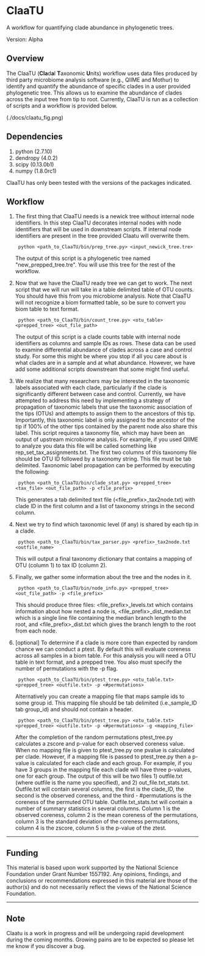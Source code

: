 ClaaTU
======

A workflow for quantifying clade abundance in phylogenetic trees.

Version: Alpha

Overview
--------

The ClaaTU (**Cla**d**a**l **T**axonomic **U**nits) workflow uses data files produced by third party microbiome analysis software (e.g., QIIME and Mothur) to identify and quantify the abundance of specific clades in a user provided phylogenetic tree. This allows us to examine the abundance of clades across the input tree from tip to root. Currently, ClaaTU is run as a collection of scripts and a workflow is provided below. 

(./docs/claatu_fig.png)

Dependencies 
------------
1. python (2.7.10)
2. dendropy (4.0.2)
3. scipy (0.13.0b1)
4. numpy (1.8.0rc1)

ClaaTU has only been tested with the versions of the packages indicated. 

Workflow
--------

1. The first thing that ClaaTU needs is a newick tree without internal node identifiers. In this step ClaaTU decorates internal nodes with node identifiers that will be used in downstream scripts. If internal node identifiers are present in the tree provided Claatu will overwrite them.  

	    python <path_to_ClaaTU/bin/prep_tree.py> <input_newick_tree.tre> 

    The output of this script is a phylogenetic tree named "new_prepped_tree.tre". You will use this tree for the rest of the workflow.    
2. Now that we have the ClaaTU ready tree we can get to work. The next script that we will run will take in a table delimited table of OTU counts. You should have this from you microbiome analysis. Note that ClaaTU will not recognize a biom formatted table, so be sure to convert you biom table to text format. 

	    python <path_to_ClaaTU/bin/count_tree.py> <otu_table> <prepped_tree> <out_file_path> 

    The output of this script is a clade counts table with internal node identifiers as columns and sample IDs as rows. These data can be used to examine differential abundance of clades across a case and control study. For some this might be where you stop if all you care about is what clades are in a sample and at what abundance. However, we have add some additional scripts downstream that some might find useful.  

3. We realize that many researchers may be interested in the taxonomic labels associated with each clade, particularly if the clade is significantly different between case and control. Currently, we have attempted to address this need by implementing a strategy of propagation of taxonomic labels that use the taxonomic association of the tips (OTUs) and attempts to assign them to the ancestors of this tip. Importantly, this taxonomic label is only assigned to the ancestor of the tip if 100% of the other tips contained by the parent node also share this label. This script requires a taxonomy file, which may have been an output of upstream microbiome analysis. For example, if you used QIIME to analyze you data this file will be called something like rep_set_tax_assignments.txt. The first two columns of this taxonomy file should be OTU ID followed by a taxonomy string. This file must be tab delimited. Taxonomic label propagation can be performed by executing the following:
 
		python <path_to_ClaaTU/bin/clade_stat.py> <prepped_tree> <tax_file> <out_file_path> -p <file_prefix>

    This generates a tab delimited text file (<file_prefix>_tax2node.txt) with clade ID in the first column and a list of taxonomy strings in the second column.  

4. Next we try to find which taxonomic level (if any) is shared by each tip in a clade. 
	
		python <path_to_ClaaTU/bin/tax_parser.py> <prefix>_tax2node.txt <outfile_name>

    This will output a final taxonomy dictionary that contains a mapping of OTU (column 1) to tax ID (column 2).

5. Finally, we gather some information about the tree and the nodes in it. 

		python <path_to_ClaaTU/bin/node_info.py> <prepped_tree> <out_file_path> -p <file_prefix>

    This should produce three files: <file_prefix>_levels.txt which contains information about how nested a node is, <file_prefix>_dist_median.txt which is a single line file containing the median branch length to the root, and <file_prefix>_dist.txt which gives the branch length to the root from each node. 

5. [optional] To determine if a clade is more core than expected by random chance we can conduct a ptest. By default this will evaluate coreness across all samples in a biom table. For this analysis you will need a OTU table in text format, and a prepped tree. You also must specify the number of permutations with the -p flag.

		python <path_to_ClaaTU/bin/ptest_tree.py> <otu_table.txt> <prepped_tree> <outfile.txt> -p <#permutations>

    Alternatively you can create a mapping file that maps sample ids to some group id. This mapping file should be tab delimited (i.e.,sample_ID tab group_id) and should not contain a header.

 		python <path_to_ClaaTU/bin/ptest_tree.py> <otu_table.txt> <prepped_tree> <outfile.txt> -p <#permutations> -g <mapping_file>

    After the completion of the random permutations ptest_tree.py calculates a zscore and p-value for each observed coreness value. When no mapping file is given to ptest_tree.py one pvalue is calculated per clade. However, if a mapping file is passed to ptest_tree.py then a p-value is calculated for each clade and each group. For example, if you have 3 groups in the mapping file each clade will have three p-values, one for each group. The output of this will be two files 1) outfile.txt (where outfile is the name you specified), and 2) out_file.txt_stats.txt. Outfile.txt will contain several columns, the first is the clade_ID, the second is the observed coreness, and the third - #permutations is the coreness of the permuted OTU table. Outfile.txt_stats.txt will contain a number of summary statistics in several columns. Column 1 is the observed coreness, column 2 is the mean coreness of the permutations, column 3 is the standard deviation of the coreness permutations, column 4 is the zscore, column 5 is the p-value of the ztest.

----

Funding
-------

This material is based upon work supported by the National Science Foundation under Grant Number 1557192. Any opinions, findings, and conclusions or recommendations expressed in this material are those of the author(s) and do not necessarily reflect the views of the National Science Foundation.

---
Note
----
Claatu is a work in progress and will be undergoing rapid development during the coming months. Growing pains are to be expected so please let me know if you discover a bug. 


